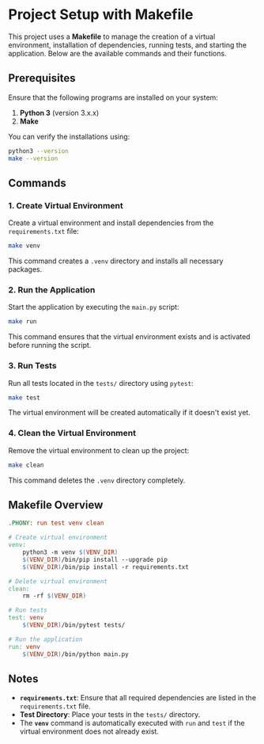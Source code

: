 # Project Setup with Makefile

This project uses a **Makefile** to manage the creation of a virtual environment, installation of dependencies, running tests, and starting the application. Below are the available commands and their functions.

## Prerequisites

Ensure that the following programs are installed on your system:

1. **Python 3** (version 3.x.x)
2. **Make**

You can verify the installations using:

```bash
python3 --version
make --version
```

## Commands

### 1. Create Virtual Environment

Create a virtual environment and install dependencies from the `requirements.txt` file:

```bash
make venv
```

This command creates a `.venv` directory and installs all necessary packages.

### 2. Run the Application

Start the application by executing the `main.py` script:

```bash
make run
```

This command ensures that the virtual environment exists and is activated before running the script.

### 3. Run Tests

Run all tests located in the `tests/` directory using `pytest`:

```bash
make test
```

The virtual environment will be created automatically if it doesn't exist yet.

### 4. Clean the Virtual Environment

Remove the virtual environment to clean up the project:

```bash
make clean
```

This command deletes the `.venv` directory completely.

## Makefile Overview

```makefile
.PHONY: run test venv clean

# Create virtual environment
venv:
	python3 -m venv $(VENV_DIR)
	$(VENV_DIR)/bin/pip install --upgrade pip
	$(VENV_DIR)/bin/pip install -r requirements.txt

# Delete virtual environment
clean:
	rm -rf $(VENV_DIR)

# Run tests
test: venv
	$(VENV_DIR)/bin/pytest tests/

# Run the application
run: venv
	$(VENV_DIR)/bin/python main.py
```

## Notes

- **`requirements.txt`**: Ensure that all required dependencies are listed in the `requirements.txt` file.
- **Test Directory**: Place your tests in the `tests/` directory.
- The **`venv`** command is automatically executed with `run` and `test` if the virtual environment does not already exist.
